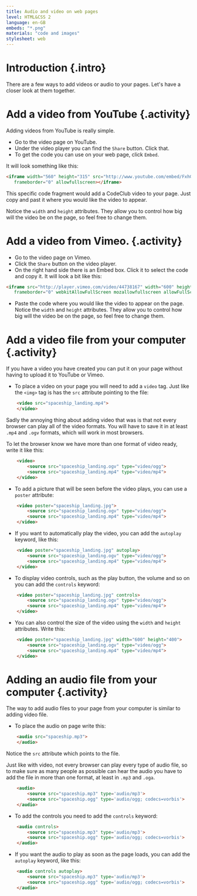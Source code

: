 ```yaml
---
title: Audio and video on web pages
level: HTML&CSS 2
language: en-GB
embeds: "*.png"
materials: "code and images"
stylesheet: web
---
```


# Introduction {.intro}

There are a few ways to add videos or audio to your pages. Let's  have a closer look at them together.

# Add a video from YouTube {.activity}

Adding videos from YouTube is really simple.

+ Go to the video page on YouTube.
+ Under the video player you can find the `Share` button. Click that.
+ To get the code you can use on your web page, click `Embed`.

It will look something like this:

```html
<iframe width="560" height="315" src="http://www.youtube.com/embed/FxhGIajRsq4"
   frameborder="0" allowfullscreen></iframe>
```

This specific code fragment would add a CodeClub video to your page. Just copy and past it where you would like the video to appear.

Notice the `width` and `height` attributes. They allow you to control how big will the video be on the page, so feel free to change them.

# Add a video from Vimeo. {.activity}

+ Go to the video page on Vimeo.
+ Click the `Share` button on the video player.
+ On the right hand side there is an Embed box. Click it to select the code and copy it. It will look a bit like this:

```html
<iframe src="http://player.vimeo.com/video/44738167" width="600" height="338"
   frameborder="0" webkitAllowFullScreen mozallowfullscreen allowFullScreen></iframe>
```

+ Paste the code where you would like the video to appear on the page. Notice the `width` and `height` attributes. They allow you to control how big will the video be on the page, so feel free to change them.

# Add a video file from your computer {.activity}

If you have a video you have created you can put it on your page without having to upload it to YouTube or Vimeo.

+ To place a video on your page you will need to add a `video` tag. Just like the `<img>` tag is has the `src` attribute pointing to the file:

```html
	<video src="spaceship_landing.mp4">
	</video>
```

Sadly the annoying thing about adding video that was is that not every browser can play all of the video formats. You will have to save it in at least `.mp4` and `.ogv` formats, which will work in most browsers.

To let the browser know we have more than one format of video ready, write it like this:

```html
	<video>
		<source src="spaceship_landing.ogv" type="video/ogg">
		<source src="spaceship_landing.mp4" type="video/mp4">
	</video>
```

+ To add a picture that will be seen before the video plays, you can use a `poster` attribute:

```html
	<video poster="spaceship_landing.jpg">
		<source src="spaceship_landing.ogv" type="video/ogg">
		<source src="spaceship_landing.mp4" type="video/mp4">
	</video>
```

+ If you want to automatically play the video, you can add the `autoplay` keyword, like this:

```html
	<video poster="spaceship_landing.jpg" autoplay>
		<source src="spaceship_landing.ogv" type="video/ogg">
		<source src="spaceship_landing.mp4" type="video/mp4">
	</video>
```

+ To display video controls, such as the play button, the volume and so on you can add the `controls` keyword:

```html
	<video poster="spaceship_landing.jpg" controls>
		<source src="spaceship_landing.ogv" type="video/ogg">
		<source src="spaceship_landing.mp4" type="video/mp4">
	</video>
```

+ You can also control the size of the video using the `width` and `height` attributes. Write this:

```html
	<video poster="spaceship_landing.jpg" width="600" height="400">
		<source src="spaceship_landing.ogv" type="video/ogg">
		<source src="spaceship_landing.mp4" type="video/mp4">
	</video>
```

# Adding an audio file from your computer {.activity}

The way to add audio files to your page from your computer is similar to adding video file.

+ To place the audio on page write this:

```html
	<audio src="spaceship.mp3">
	</audio>
```

Notice the `src` attribute which points to the file.

Just like with video, not every browser can play every type of audio file, so to make sure as many people as possible can hear the audio you have to add the file in more than one format, at least in `.mp3` and `.oga`.

```html
	<audio>
 		<source src="spaceship.mp3" type='audio/mp3'>
 		<source src="spaceship.ogg" type='audio/ogg; codecs=vorbis'>
	</audio>
```

+ To add the controls you need to add the `controls` keyword:

```html
	<audio controls>
 		<source src="spaceship.mp3" type='audio/mp3'>
 		<source src="spaceship.ogg" type='audio/ogg; codecs=vorbis'>
	</audio>
```

+ If you want the audio to play as soon as the page loads, you can add the `autoplay` keyword, like this:

```html
	<audio controls autoplay>
 		<source src="spaceship.mp3" type='audio/mp3'>
 		<source src="spaceship.ogg" type='audio/ogg; codecs=vorbis'>
	</audio>
```
